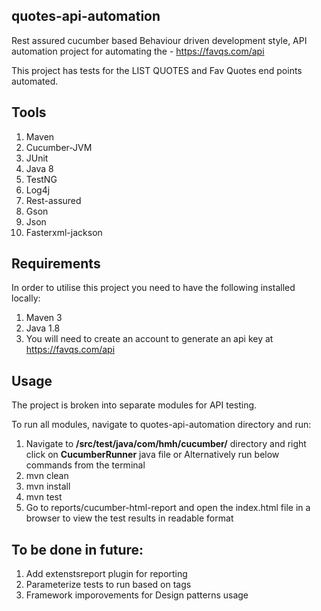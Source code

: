 quotes-api-automation
----------------------------------------
Rest assured cucumber based Behaviour driven development style, API automation project for automating the - https://favqs.com/api

This project has tests for the LIST QUOTES and Fav Quotes end points automated.


Tools
----------------------------------------
1. Maven
2. Cucumber-JVM
3. JUnit
4. Java 8
5. TestNG
6. Log4j
7. Rest-assured
8. Gson
9. Json
10. Fasterxml-jackson

Requirements
---------------------------------------
In order to utilise this project you need to have the following installed locally:

1. Maven 3
2. Java 1.8
3. You will need to create an account to generate an api key at https://favqs.com/api

Usage
-----------------------------------------
The project is broken into separate modules for API testing.

To run all modules, navigate to quotes-api-automation directory and run:

1. Navigate to **/src/test/java/com/hmh/cucumber/** directory and right click on **CucumberRunner** java file or Alternatively run below commands from the terminal
2. mvn clean
3. mvn install
4. mvn test
5. Go to reports/cucumber-html-report and open the index.html file in a browser to view the test results in readable format


To be done in future:
-----------------------------------------
1. Add extenstsreport plugin for reporting
2. Parameterize tests to run based on tags
3. Framework imporovements for Design patterns usage



   
   
